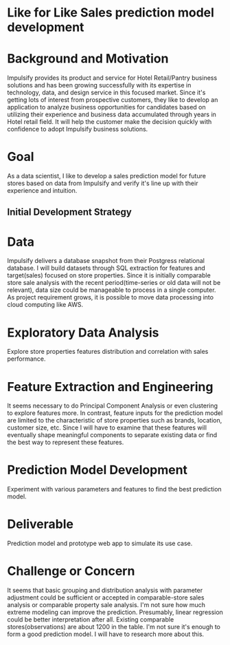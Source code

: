 # Like for Like Sales prediction model development

# Background and Motivation
Impulsify provides its product and service for Hotel Retail/Pantry business solutions and has been growing successfully with its expertise in technology, data, and design service in this focused market. Since it's getting lots of interest from prospective customers, they like to develop an application to analyze business opportunities for candidates based on utilizing their experience and business data accumulated through years in Hotel retail field. It will help the customer make the decision quickly with confidence to adopt Impulsify business solutions. 

# Goal
As a data scientist, I like to develop a sales prediction model for future stores based on data from Impulsify and verify it's line up with their experience and intuition. 

## Initial Development Strategy 
# Data
Impulsify delivers a database snapshot from their Postgress relational database.
I will build datasets through SQL extraction for features and target(sales) focused on store properties.
Since it is initially comparable store sale analysis with the recent period(time-series or old data will not be relevant), data size could be manageable to process in a single computer. As project requirement grows, it is possible to move data processing into cloud computing like AWS. 

# Exploratory Data Analysis
Explore store properties features distribution and correlation with sales performance.

# Feature Extraction and Engineering
It seems necessary to do Principal Component Analysis or even clustering to explore features more. In contrast, feature inputs for the prediction model are limited to the characteristic of store properties such as brands, location, customer size, etc. Since I will have to examine that these features will eventually shape meaningful components to separate existing data or find the best way to represent these features.

# Prediction Model Development
Experiment with various parameters and features to find the best prediction model.

# Deliverable 
Prediction model and prototype web app to simulate its use case. 

# Challenge or Concern
It seems that basic grouping and distribution analysis with parameter adjustment could be sufficient or accepted in comparable-store sales analysis or comparable property sale analysis. I'm not sure how much extreme modeling can improve the prediction. Presumably, linear regression could be better interpretation after all.
Existing comparable stores(observations) are about 1200 in the table. I'm not sure it's enough to form a good prediction model. I will have to research more about this. 

